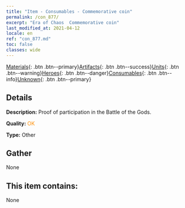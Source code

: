 ```yaml
---
title: "Item - Consumables - Commemorative coin"
permalink: /con_877/
excerpt: "Era of Chaos  Commemorative coin"
last_modified_at: 2021-04-12
locale: en
ref: "con_877.md"
toc: false
classes: wide
---
```

 [Materials](/Items/){: .btn .btn--primary}[Artifacts](/Items/Artifacts/){: .btn .btn--success}[Units](/Items/Units/){: .btn .btn--warning}[Heroes](/Items/Heroes/){: .btn .btn--danger}[Consumables](/Items/Consumables/){: .btn .btn--info}[Unknown](/Items/Unknown/){: .btn .btn--primary}

## Details
 **Description:** Proof of participation in the Battle of the Gods.

 **Quality:** <span style="color: #FF8C00">OK</span>

 **Type:** Other

## Gather

  None

## This item contains:

  None

